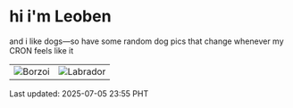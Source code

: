 # hi i'm Leoben

and i like dogs—so have some random dog pics that change whenever my CRON feels like it

|  |  |
|--------|----------|
| ![Borzoi](https://random-dog-vercel.vercel.app/api/random-borzoi?v=1751730957) | ![Labrador](https://random-dog-vercel.vercel.app/api/random-labrador?v=1751730957) |

Last updated: 2025-07-05 23:55 PHT
